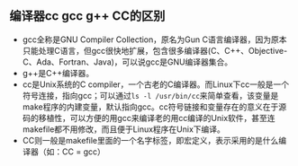 ## 编译器cc gcc g++ CC的区别
- gcc全称是GNU Compiler Collection，原名为Gun C语言编译器，因为原本只能处理C语言，但gcc很快地扩展，包含很多编译器(C、C++、Objective-C、Ada、Fortran、Java)，可以说gcc是GNU编译器集合。  
- g++是C++编译器。  
- cc是Unix系统的C compiler，一个古老的C编译器。而Linux下cc一般是一个符号连接，指向gcc；可以通过`ls -l /usr/bin/cc`来简单查看，该变量是make程序的内建变量，默认指向gcc。cc符号链接和变量存在的意义在于源码的移植性，可以方便的用gcc来编译老的用cc编译的Unix软件，甚至连makefile都不用修改，而且便于Linux程序在Unix下编译。  
- CC则一般是makefile里面的一个名字标签，即宏定义，表示采用的是什么编译器（如：CC = gcc）
